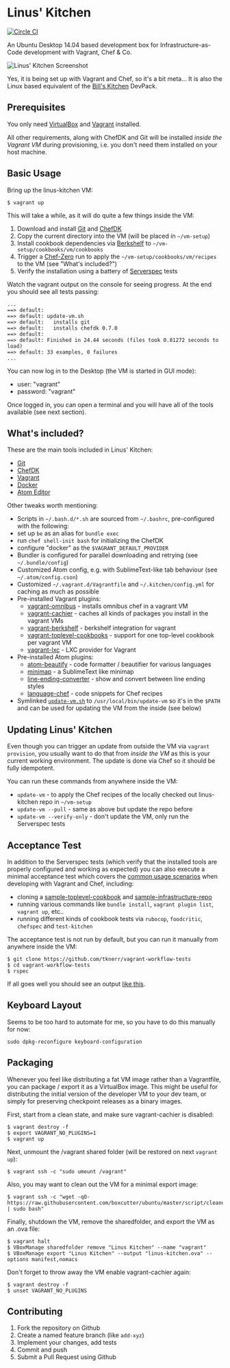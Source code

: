 
# Linus' Kitchen

[![Circle CI](https://circleci.com/gh/tknerr/linus-kitchen/tree/master.svg?style=shield)](https://circleci.com/gh/tknerr/linus-kitchen/tree/master)

An Ubuntu Desktop 14.04 based development box for Infrastructure-as-Code development with Vagrant, Chef & Co.

![Linus' Kitchen Screenshot](https://raw.github.com/tknerr/linus-kitchen/master/linus_kitchen.png)

Yes, it is being set up with Vagrant and Chef, so it's a bit meta... It is also the Linux based equivalent of the [Bill's Kitchen](https://github.com/tknerr/bills-kitchen) DevPack.

## Prerequisites

You only need [VirtualBox](http://virtualbox.org/wiki/Downloads) and [Vagrant](http://www.vagrantup.com/)
installed.

All other requirements, along with ChefDK and Git will be installed *inside the Vagrant VM* during provisioning, i.e. you don't need them installed on your host machine.

## Basic Usage

Bring up the linus-kitchen VM:
```
$ vagrant up
```

This will take a while, as it will do quite a few things inside the VM:

 1. Download and install [Git](https://git-scm.org/) and [ChefDK](https://downloads.chef.io/chef-dk/)
 1. Copy the current directory into the VM (will be placed in `~/vm-setup`)
 1. Install cookbook dependencies via [Berkshelf](http://berkshelf.com/) to `~/vm-setup/cookbooks/vm/cookbooks`
 1. Trigger a [Chef-Zero](https://www.chef.io/blog/2013/10/31/chef-client-z-from-zero-to-chef-in-8-5-seconds/) run to apply the `~/vm-setup/cookbooks/vm/recipes` to the VM (see "What's included?")
 1. Verify the installation using a battery of [Serverspec](http://serverspec.org/) tests

Watch the vagrant output on the console for seeing progress. At the end you
should see all tests passing:

```
...
==> default:
==> default: update-vm.sh
==> default:   installs git
==> default:   installs chefdk 0.7.0
==> default:
==> default: Finished in 24.44 seconds (files took 0.81272 seconds to load)
==> default: 33 examples, 0 failures
...
```

You can now log in to the Desktop (the VM is started in GUI mode):

 * user: "vagrant"
 * password: "vagrant"

Once logged in, you can open a terminal and you will have all of the tools available (see next section).

## What's included?

These are the main tools included in Linus' Kitchen:

 * [Git](https://git-scm.org/)
 * [ChefDK](https://downloads.chef.io/chef-dk/)
 * [Vagrant](http://vagrantup.com/)
 * [Docker](http://docker.io/)
 * [Atom Editor](http://terraform.io/)

Other tweaks worth mentioning:

 * Scripts in `~/.bash.d/*.sh` are sourced from `~/.bashrc`, pre-configured with the following:
  * set up `be` as an alias for `bundle exec`
  * run `chef shell-init bash` for initializing the ChefDK
  * configure "docker" as the `$VAGRANT_DEFAULT_PROVIDER`
 * Bundler is configured for parallel downloading and retrying (see `~/.bundle/config`)
 * Customized Atom config, e.g. with SublimeText-like tab behaviour (see `~/.atom/config.cson`)
 * Customized `~/.vagrant.d/Vagrantfile` and `~/.kitchen/config.yml` for caching as much as possible
 * Pre-installed Vagrant plugins:
   * [vagrant-omnibus](https://github.com/schisamo/vagrant-omnibus) - installs omnibus chef in a vagrant VM
   * [vagrant-cachier](https://github.com/fgrehm/vagrant-cachier) - caches all kinds of packages you install in the vagrant VMs
   * [vagrant-berkshelf](https://github.com/berkshelf/vagrant-berkshelf) - berkshelf integration for vagrant
   * [vagrant-toplevel-cookbooks](https://github.com/tknerr/vagrant-toplevel-cookbooks) - support for one top-level cookbook per vagrant VM
   * [vagrant-lxc](https://github.com/fgrehm/vagrant-lxc) - LXC provider for Vagrant
 * Pre-installed Atom plugins:
   * [atom-beautify](https://atom.io/packages/atom-beautify) - code formatter / beautifier for various languages
   * [minimap](https://atom.io/packages/minimap) - a SublimeText like minimap
   * [line-ending-converter](https://atom.io/packages/line-ending-converter) - show and convert between line ending styles
   * [language-chef](https://atom.io/packages/language-chef) - code snippets for Chef recipes
 * Symlinked [`update-vm.sh`](scripts/update-vm.sh) to `/usr/local/bin/update-vm` so it's in the `$PATH` and can be used for updating the VM from the inside (see below)

## Updating Linus' Kitchen

Even though you can trigger an update from outside the VM via `vagrant provision`,
you usually want to do that from *inside the VM* as this is your current working environment.
The update is done via Chef so it should be fully idempotent.

You can run these commands from anywhere inside the VM:

 * `update-vm` - to apply the Chef recipes of the locally checked out linus-kitchen repo in `~/vm-setup`
 * `update-vm --pull` - same as above but update the repo before
 * `update-vm --verify-only` - don't update the VM, only run the Serverspec tests

## Acceptance Test

In addition to the Serverspec tests (which verify that the installed tools are properly
configured and working as expected) you can also execute a minimal acceptance test which covers the [common usage scenarios](https://github.com/tknerr/vagrant-workflow-tests/blob/master/spec/acceptance/usage_scenarios_spec.rb) when developing with Vagrant and Chef, including:

 * cloning a [sample-toplevel-cookbook](https://github.com/tknerr/sample-toplevel-cookbook) and [sample-infrastructure-repo](https://github.com/tknerr/sample-infrastructure-repo)
 * running various commands like `bundle install`, `vagrant plugin list`, `vagrant up`, etc..
 * running different kinds of cookbook tests via `rubocop`, `foodcritic`, `chefspec` and `test-kitchen`

The acceptance test is not run by default, but you can run it manually from anywhere inside the VM:
```
$ git clone https://github.com/tknerr/vagrant-workflow-tests
$ cd vagrant-workflow-tests
$ rspec
```

If all goes well you should see an output [like this](https://cloud.githubusercontent.com/assets/365744/3607278/0579cae2-0d45-11e4-81f0-9236c592562a.png).

## Keyboard Layout

Seems to be too hard to automate for me, so you have to do this manually for now:
```
sudo dpkg-reconfigure keyboard-configuration
```

## Packaging

Whenever you feel like distributing a fat VM image rather than a Vagrantfile,
you can package / export it as a VirtualBox image. This might be useful
for distributing the initial version of the developer VM to your dev team,
or simply for preserving checkpoint releases as a binary images.

First, start from a clean state, and make sure vagrant-cachier is disabled:
```
$ vagrant destroy -f
$ export VAGRANT_NO_PLUGINS=1
$ vagrant up
```

Next, unmount the /vagrant shared folder (will be restored on next `vagrant up`):
```
$ vagrant ssh -c "sudo umount /vagrant"
```

Also, you may want to clean out the VM for a minimal export image:
```
$ vagrant ssh -c "wget -qO- https://raw.githubusercontent.com/boxcutter/ubuntu/master/script/cleanup.sh | sudo bash"
```

Finally, shutdown the VM, remove the sharedfolder, and export the VM as an .ova file:
```
$ vagrant halt
$ VBoxManage sharedfolder remove "Linus Kitchen" --name "vagrant"
$ VBoxManage export "Linus Kitchen" --output "linus-kitchen.ova" --options manifest,nomacs
```

Don't forget to throw away the VM enable vagrant-cachier again:
```
$ vagrant destroy -f
$ unset VAGRANT_NO_PLUGINS
```

## Contributing

 1. Fork the repository on Github
 1. Create a named feature branch (like `add-xyz`)
 1. Implement your changes, add tests
 1. Commit and push
 1. Submit a Pull Request using Github
